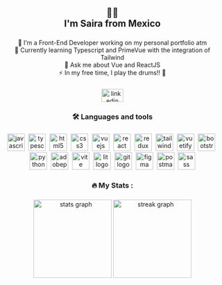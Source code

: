 <h2 align="center">👋😺<br>I'm Saira from Mexico</h2>

###

<p align="center">🚀  I’m a Front-End Developer working on my personal portfolio atm<br>🌱 Currently learning Typescript and PrimeVue with the integration of Tailwind<br>💬 Ask me about Vue and ReactJS<br>⚡ In my free time, I play the drums!! 🥁</p>

###

<div align="center">
  <a href="https://www.linkedin.com/in/smirart/" target="_blank">
    <img src="https://raw.githubusercontent.com/maurodesouza/profile-readme-generator/master/src/assets/icons/social/linkedin/default.svg" width="50" height="30" alt="linkedin logo"  />
  </a>
</div>

###


<h3 align="center">🛠 Languages and tools</h3>

###

<div align="center">
  <img src="https://skillicons.dev/icons?i=js" height="40" alt="javascript logo"  />
  <img width="1" />
  <img src="https://skillicons.dev/icons?i=ts" height="40" alt="typescript logo"  />
  <img width="1" />
  <img src="https://skillicons.dev/icons?i=html" height="40" alt="html5 logo"  />
  <img width="1" />
  <img src="https://skillicons.dev/icons?i=css" height="40" alt="css3 logo"  />
  <img width="1" />
  <img src="https://skillicons.dev/icons?i=vue" height="40" alt="vuejs logo"  />
  <img width="1" />
  <img src="https://skillicons.dev/icons?i=react" height="40" alt="react logo"  />
  <img width="1" />
  <img src="https://skillicons.dev/icons?i=redux" height="40" alt="redux logo"  />
  <img width="1" />
  <img src="https://skillicons.dev/icons?i=tailwind" height="40" alt="tailwindcss logo"  />
  <img width="1" />
  <img src="https://cdn.jsdelivr.net/gh/devicons/devicon/icons/vuetify/vuetify-original.svg" height="40" alt="vuetify logo"  />
  <img width="1" />
  <img src="https://skillicons.dev/icons?i=bootstrap" height="40" alt="bootstrap logo"  />
  <img width="1" />
  <img src="https://skillicons.dev/icons?i=py" height="40" alt="python logo"  />
  <img width="1" />
  <img src="https://skillicons.dev/icons?i=ps" height="40" alt="adobephotoshop logo"  />
  <img width="1" />
  <img src="https://skillicons.dev/icons?i=vite" height="40" alt="vite logo"  />
  <img width="1" />
  <img src="https://skillicons.dev/icons?i=lit" height="40" alt="lit logo"  />
  <img width="1" />
  <img src="https://skillicons.dev/icons?i=git" height="40" alt="git logo"  />
  <img width="1" />
  <img src="https://skillicons.dev/icons?i=figma" height="40" alt="figma logo"  />
  <img width="1" />
  <img src="https://skillicons.dev/icons?i=postman" height="40" alt="postman logo"  />
  <img width="" />
  <img src="https://skillicons.dev/icons?i=sass" height="40" alt="sass logo"  />
</div>

###

<h3 align="center">🔥   My Stats :</h3>

###

<div align="center" >
  <img  height="180" src="https://github-readme-stats.vercel.app/api?username=smirart1&hide_title=true&hide_rank=false&show_icons=true&include_all_commits=true&count_private=true&disable_animations=false&theme=codeSTACKr&locale=en&hide_border=true&order=1" height="200" alt="stats graph"  />
  <img height="180" src="https://streak-stats.demolab.com?user=smirart1&locale=en&mode=weekly&theme=codeSTACKr&hide_border=true&border_radius=5&date_format=j%20M%5B%20Y%5D&order=3" height="200" alt="streak graph"  />
</div>

###
